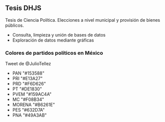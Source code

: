 ## Tesis DHJS

Tesis de Ciencia Política. Elecciones a nivel municipal y provisión de bienes públicos. 

- Consulta, limpieza y unión de bases de datos
- Exploración de datos mediante gráficas


### Colores de partidos políticos en México
Tweet de @JulioTellez

- PAN "#153588"
- PRI "#E13A27"
- PRD "#F6D626"
- PT "#DE1830"
- PVEM "#159AC4A"
- MC "#F08B34"
- MORENA "#B6261E"
- PES "#632D7A"
- PNA "#49A3AB"
